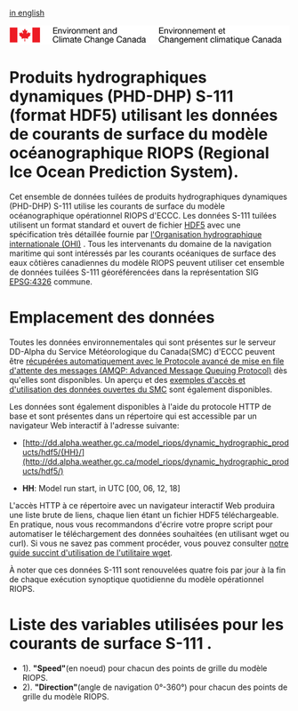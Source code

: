 [in english](readme_riops_S111-datamart-alpha_en.md)

![ECCC logo](../../docs/img_eccc-logo.png)


# Produits hydrographiques dynamiques (PHD-DHP) S-111 (format HDF5) utilisant les données de courants de surface du modèle océanographique RIOPS (Regional Ice Ocean Prediction System).

Cet ensemble de données tuilées de produits hydrographiques dynamiques (PHD-DHP) S-111 utilise les courants de surface du modèle océanographique opérationnel RIOPS d'ECCC. Les données S-111 tuilées utilisent un format standard et ouvert de fichier [HDF5](ttps://www.hdfgroup.org/solutions/hdf5/) avec une spécification très détaillée fournie par [l'Organisation hydrographique internationale (OHI)](https://iho.int/fr/) . Tous les intervenants du domaine de la navigation maritime qui sont intéressés par les courants océaniques de surface des eaux côtières canadiennes du modèle RIOPS peuvent utiliser cet ensemble de données tuilées S-111 géoréférencées dans la représentation SIG [EPSG:4326](https://epsg.io/4326) commune.

# Emplacement des données

Toutes les données environnementales qui sont présentes sur le serveur DD-Alpha du Service Météorologique du Canada(SMC) d'ECCC peuvent être [récupérées automatiquement avec le Protocole avancé de mise en file d'attente des messages (AMQP: Advanced Message Queuing Protocol)](../../docs/msc-datamart/amqp_fr.md) dès qu'elles sont disponibles. Un aperçu et des [exemples d'accès et d'utilisation des données ouvertes du SMC](../../docs/usage/readme_fr.md)  sont également disponibles.

Les données sont également disponibles à l'aide du protocole HTTP de base et sont présentes dans un répertoire qui est accessible par un navigateur Web interactif à l'adresse suivante:

* [http://dd.alpha.weather.gc.ca/model_riops/dynamic_hydrographic_products/hdf5/{HH}/](http://dd.alpha.weather.gc.ca/model_riops/dynamic_hydrographic_products/hdf5/)

* __HH__: Model run start, in UTC [00, 06, 12, 18]

L'accès HTTP à ce répertoire avec un navigateur interactif Web produira une liste brute de liens, chaque lien étant un fichier HDF5 téléchargeable. En pratique, nous vous recommandons d'écrire votre propre script pour automatiser le téléchargement des données souhaitées (en utilisant wget ou curl). Si vous ne savez pas comment procéder, vous pouvez consulter [notre guide succint d'utilisation de l'utilitaire wget](../../docs/msc-datamart/readme_wget-datamart_fr.md).

À noter que ces données S-111 sont renouvelées quatre fois par jour à la fin de chaque exécution synoptique quotidienne du modèle opérationnel RIOPS.

# Liste des variables utilisées pour les courants de surface S-111 .

* 1). __"Speed"__(en noeud) pour chacun des points de grille du modèle RIOPS.
* 2). __"Direction"__(angle de navigation 0°-360°) pour chacun des points de grille du modèle RIOPS.